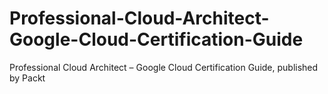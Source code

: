 # Professional-Cloud-Architect-Google-Cloud-Certification-Guide
Professional Cloud Architect – Google Cloud Certification Guide, published by Packt
